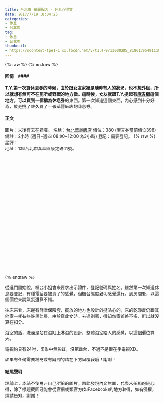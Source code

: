 ```yaml
---
title: 台北市 華麗飯店 - 休息心得文
date: 2017/7/19 18:04:25
categories:
- 休息
- 台北市
tag:
- 休息
- 台北市
thumbnail:
- https://scontent-tpe1-1.xx.fbcdn.net/v/t1.0-9/13000205_818617954911193_6092323510311532564_n.jpg?oh=3da4a0cbc4786412f16ee7f743811188&oe=5A000228
---
```

{% raw %}
	<link rel="stylesheet" href="https://cdnjs.cloudflare.com/ajax/libs/rateYo/2.3.2/jquery.rateyo.min.css">
	<script src="https://cdnjs.cloudflare.com/ajax/libs/rateYo/2.3.2/jquery.rateyo.min.js"></script>
	<script async defer src="https://maps.googleapis.com/maps/api/js?key=AIzaSyCTrDEMcQsl4NRwwfx4sDBhTl3nbeJ9WsQ" type="text/javascript">
	</script>
	<script src="https://cdnjs.cloudflare.com/ajax/libs/gmaps.js/0.4.25/gmaps.min.js"></script>
	<style type="text/css">
    #map {
      width: 400px;
      height: 400px;
    }
  	</style>
{% endraw %}

#### 回憶　####
**T.Y.**第一次買休息券的時候，由於跟女友家裡是隨時有人的狀況，也不想外租，所以就想有無可不在廁所或野戰的地方做。這時候，女友就跟**T.Y.**提起有[麻吉網][]這個地方，可以買到一個稱為**休息券**的東西。第一次知道這個東西，內心感到十分好奇，於是挑了許久買了一張華麗飯店的休息券。

<!-- more -->
#### 正文 ####
圖片：以後有去在補囉。
名稱：[台北華麗飯店](http://www.f-hotel.com.tw/)
價位：380 (麻吉券當前價位398)
備註：2小時 (週日~週四 08:00~12:00 為3小時)
登記：需要登記。
{% raw %}
<span>星評：<span id="rating" style="display: inline-block; position: absolute; margin-top: -3px;"></span>
<span style="display: block;">地址：108台北市萬華區康定路41號。</span>
</span>
<script type="text/javascript">
$(function () {
  $("#rating").rateYo({
    rating: 4.5,
    readOnly: true
  });
});
</script>
<div id="map" style="margin-top: -20px;margin-bottom: 10px;"></div>
<script type="text/javascript">
	var map = new GMaps({
		el: '#map',
		lat: 25.041431,
		lng: 121.502364,
		zoom: 15
	});
	map.addMarker({
	    lat: 25.041431,
	    lng: 121.502364
	    //http://www.latlong.net/
	});
</script>
{% endraw %}

從進門開始說，櫃台小姐會來要求出示證件，登記號碼與姓名。雖然第一次知道休息要登記，有種電話要被賣了的感覺，但櫃台態度親切感覺還行。到房間後，以這個價位來說氣氛還算不錯。

往床來看，床邊有附贈保險套，擺放的地方也設計的挺貼心的，床的乾淨度仍跟其他家一樣有些許黑碎屑，由於寫此文時，去過別家，得知每家都差不多，所以就沒算在扣分。

浴室的話，洗澡是站在浴缸上淋浴的設計，整體浴室給人的感覺，以這個價位算大。

電視約只有24吋，印象中無彩虹，沒第四台，不過不是很在乎電視XD。

如果有任何需要補充或有疑問的請在下方回覆我哦！謝謝！

#### 結尾聲明 ####
理論上，本站不使用非自己所拍的圖片，因此發現內文無圖，代表未拍照的純心得，除了標題截圖可能會從官網或類官方(如Facebook)的地方取得，如有侵權，煩請告知，謝謝！

[麻吉網]: http://www.gomaji.com/
[Facebook]: http://www.facebook.com/
